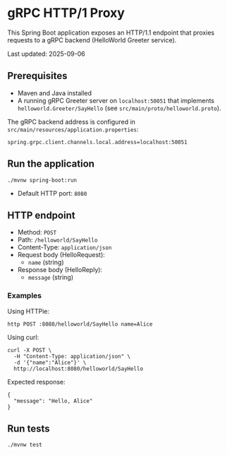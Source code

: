 # gRPC HTTP/1 Proxy

This Spring Boot application exposes an HTTP/1.1 endpoint that proxies requests to a gRPC backend (HelloWorld Greeter service).

Last updated: 2025-09-06

## Prerequisites
- Maven and Java installed
- A running gRPC Greeter server on `localhost:50051` that implements `helloworld.Greeter/SayHello` (see `src/main/proto/helloworld.proto`).

The gRPC backend address is configured in `src/main/resources/application.properties`:
```
spring.grpc.client.channels.local.address=localhost:50051
```

## Run the application
```
./mvnw spring-boot:run
```
- Default HTTP port: `8080`

## HTTP endpoint
- Method: `POST`
- Path: `/helloworld/SayHello`
- Content-Type: `application/json`
- Request body (HelloRequest):
  - `name` (string)
- Response body (HelloReply):
  - `message` (string)

### Examples
Using HTTPie:
```
http POST :8080/helloworld/SayHello name=Alice
```

Using curl:
```
curl -X POST \
  -H "Content-Type: application/json" \
  -d '{"name":"Alice"}' \
  http://localhost:8080/helloworld/SayHello
```

Expected response:
```
{
  "message": "Hello, Alice"
}
```

## Run tests
```
./mvnw test
```
